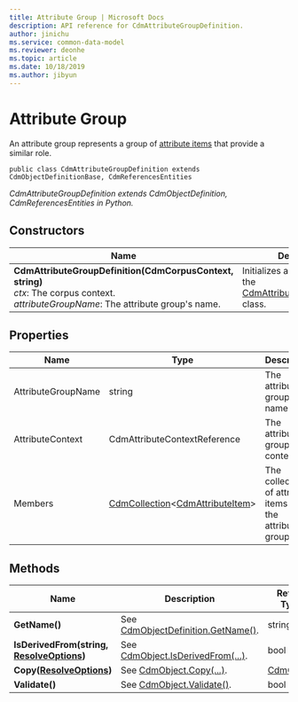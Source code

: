 ```yaml
---
title: Attribute Group | Microsoft Docs
description: API reference for CdmAttributeGroupDefinition.
author: jinichu
ms.service: common-data-model
ms.reviewer: deonhe 
ms.topic: article
ms.date: 10/18/2019
ms.author: jibyun
---
```


# Attribute Group

An attribute group represents a group of [attribute items](attributeitem.md) that provide a similar role.

```
public class CdmAttributeGroupDefinition extends CdmObjectDefinitionBase, CdmReferencesEntities
```
*CdmAttributeGroupDefinition extends CdmObjectDefinition, CdmReferencesEntities in Python.*

## Constructors
|Name|Description|
|---|---|
|**CdmAttributeGroupDefinition(CdmCorpusContext, string)**<br/>*ctx*: The corpus context.<br/>*attributeGroupName*: The attribute group's name.|Initializes a new instance of the [CdmAttributeGroupDefinition](attributegroup.md) class.|

## Properties
|Name|Type|Description|
|---|---|---|
|AttributeGroupName|string|The attribute group's name.|
|AttributeContext|CdmAttributeContextReference|The attribute group context.|
|Members|[CdmCollection](collection.md)\<[CdmAttributeItem](attributeitem.md)>|The collection of attribute items for the attribute group.|

## Methods
|Name|Description|Return Type|
|---|---|---|
|**GetName()**|See [CdmObjectDefinition.GetName()](cdmobjectdefinition.md#methods).|string|
|**IsDerivedFrom(string, [ResolveOptions](../utilities/resolveoptions.md))**|See [CdmObject.IsDerivedFrom(...)](cdmobject.md#methods).|bool|
|**Copy([ResolveOptions](../utilities/resolveoptions.md))**|See [CdmObject.Copy(...)](cdmobject.md#methods).|[CdmObject](cdmobject.md)|
|**Validate()**|See [CdmObject.Validate()](cdmobject.md#methods).|bool|